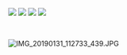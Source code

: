 
![](https://img.shields.io/github/release/nawab69/steemtools.svg?style=flat-square)
![](https://img.shields.io/github/license/nawab69/steemtools.svg?style=popout-square)
![](https://img.shields.io/librariesio/github/nawab69/steemtools.svg?style=flat-square)
![](https://img.shields.io/github/last-commit/nawab69/steemtools.svg?style=flat-square)

<br>

![IMG_20190131_112733_439.JPG](https://cdn.steemitimages.com/DQma2i6rFu8fxe3HACssYAGn4gWxN6oiBwo5sxU64SoDkdQ/IMG_20190131_112733_439.JPG)
